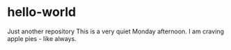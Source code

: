 # hello-world
Just another repository
This is a very quiet Monday afternoon. I am craving apple pies - like always.
